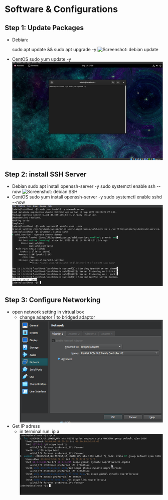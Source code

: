 # Software & Configurations

## Step 1: Update Packages
- Debian:
 
  sudo apt update && sudo apt upgrade -y
  ![Screenshot: debian update](../screenshots/debian_update.png)
- CentOS
sudo yum update -y
  ![Screenshot: CentOS update](../screenshots/centupdate.png)

## Step 2: install SSH Server
- Debian
  sudo apt install openssh-server -y
  sudo systemctl enable ssh --now
  ![Screenshot: debian SSH](../screenshots/debianSSH.png)
- CentOS
  sudo yum install openssh-server -y
  sudo systemctl enable sshd --now
  ![Screenshot: CentOS SSH](../screenshots/CentSSH.png)

## Step 3: Configure Networking
- open network setting in virtual box
    - change adaptor 1 to bridged adaptor
  ![Screenshot: Networksettings](../screenshots/centnetwork.png)
- Get IP adress
  - in terminal run: ip a
  ![Screenshot: Networksettings2](../screenshots/centip.png)
